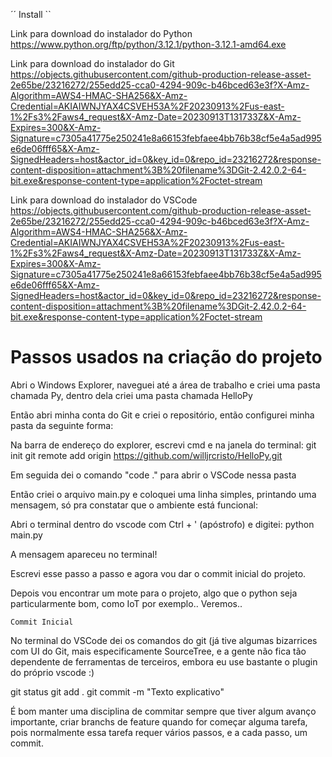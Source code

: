 ´´ Install ``

Link para download do instalador do Python
https://www.python.org/ftp/python/3.12.1/python-3.12.1-amd64.exe

Link para download do instalador do Git
https://objects.githubusercontent.com/github-production-release-asset-2e65be/23216272/255edd25-cca0-4294-909c-b46bced63e3f?X-Amz-Algorithm=AWS4-HMAC-SHA256&X-Amz-Credential=AKIAIWNJYAX4CSVEH53A%2F20230913%2Fus-east-1%2Fs3%2Faws4_request&X-Amz-Date=20230913T131733Z&X-Amz-Expires=300&X-Amz-Signature=c7305a41775e250241e8a66153febfaee4bb76b38cf5e4a5ad995e6de06fff65&X-Amz-SignedHeaders=host&actor_id=0&key_id=0&repo_id=23216272&response-content-disposition=attachment%3B%20filename%3DGit-2.42.0.2-64-bit.exe&response-content-type=application%2Foctet-stream

Link para download do instalador do VSCode
https://objects.githubusercontent.com/github-production-release-asset-2e65be/23216272/255edd25-cca0-4294-909c-b46bced63e3f?X-Amz-Algorithm=AWS4-HMAC-SHA256&X-Amz-Credential=AKIAIWNJYAX4CSVEH53A%2F20230913%2Fus-east-1%2Fs3%2Faws4_request&X-Amz-Date=20230913T131733Z&X-Amz-Expires=300&X-Amz-Signature=c7305a41775e250241e8a66153febfaee4bb76b38cf5e4a5ad995e6de06fff65&X-Amz-SignedHeaders=host&actor_id=0&key_id=0&repo_id=23216272&response-content-disposition=attachment%3B%20filename%3DGit-2.42.0.2-64-bit.exe&response-content-type=application%2Foctet-stream

<h1>Passos usados na criação do projeto</h1>

Abri o Windows Explorer, naveguei até a área de trabalho e criei uma pasta chamada Py, dentro dela criei uma pasta chamada HelloPy

Então abri minha conta do Git e criei o repositório, então configurei minha pasta da seguinte forma:

Na barra de endereço do explorer, escrevi cmd e na janela do terminal:
git init
git remote add origin https://github.com/willjrcristo/HelloPy.git

Em seguida dei o comando "code ." para abrir o VSCode nessa pasta

Então criei o arquivo main.py e coloquei uma linha simples, printando uma mensagem, só pra constatar que o ambiente está funcional:

Abri o terminal dentro do vscode com Ctrl + ' (apóstrofo) e digitei:
python main.py

A mensagem apareceu no terminal!

Escrevi esse passo a passo e agora vou dar o commit inicial do projeto.

Depois vou encontrar um mote para o projeto, algo que o python seja particularmente bom, como IoT por exemplo.. Veremos..

``` Commit Inicial ```

No terminal do VSCode dei os comandos do git (já tive algumas bizarrices com UI do Git, mais especificamente SourceTree, e a gente não fica tão dependente de ferramentas de terceiros, embora eu use bastante o plugin do próprio vscode :)

git status
git add .
git commit -m "Texto explicativo"

É bom manter uma disciplina de commitar sempre que tiver algum avanço importante, criar branchs de feature quando for começar alguma tarefa, pois normalmente essa tarefa requer vários passos, e a cada passo, um commit.